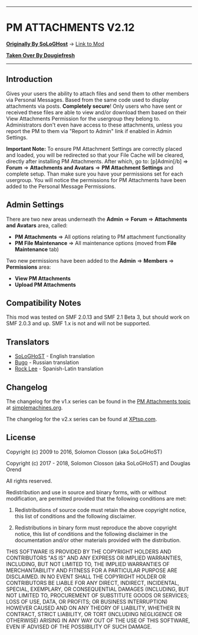 -------

# PM ATTACHMENTS V2.12

[**Originally By SoLoGHost**](http://www.simplemachines.org/community/index.php?action=profile;u=198712) -> [Link to Mod](http://custom.simplemachines.org/mods/index.php?mod=1974)

[**Taken Over By Dougiefresh**](http://www.simplemachines.org/community/index.php?action=profile;u=253913)

-------

## Introduction
Gives your users the ability to attach files and send them to other members via Personal Messages.  Based from the same code used to display attachments via posts.  **Completely secure**!  Only users who have sent or received these files are able to view and/or download them based on their View Attachments Permission for the usergroup they belong to.  Administrators don't even have access to these attachments, unless you report the PM to them via "Report to Admin" link if enabled in Admin Settings.

**Important Note:**  To ensure PM Attachment Settings are correctly placed and loaded, you will be redirected so that your File Cache will be cleared, directly after installing PM Attachments.  After which, go to: [p]Admin[/b] => **Forum** => **Attachments and Avatars** => **PM Attachment Settings** and complete setup.  Than make sure you have your permissions set for each usergroup.  You will notice the permissions for PM Attachments have been added to the Personal Message Permissions.

## Admin Settings
There are two new areas underneath the **Admin** => **Forum** => **Attachments and Avatars** area, called:

- **PM Attachments** => All options relating to PM attachment functionality
- **PM File Maintenance** => All maintenance options (moved from **File Maintenance** tab)

Two new permissions have been added to the **Admin** => **Members** => **Permissions** area:

- **View PM Attachments**
- **Upload PM Attachments**

## Compatibility Notes
This mod was tested on SMF 2.0.13 and SMF 2.1 Beta 3, but should work on SMF 2.0.3 and up.  SMF 1.x is not and will not be supported.

## Translators

- [SoLoGHoST](http://www.simplemachines.org/community/index.php?action=profile;u=198712) - English translation
- [Bugo](http://www.simplemachines.org/community/index.php?action=profile;u=229017) - Russian translation
- [Rock Lee](https://www.simplemachines.org/community/index.php?action=profile;u=322597) - Spanish-Latin translation

## Changelog
The changelog for the v1.x series can be found in the [PM Attachments topic](https://www.simplemachines.org/community/index.php?topic=331969.0) at [simplemachines.org](http://www.simplemachines.org).

The changelog for the v2.x series can be found at [XPtsp.com](http://www.xptsp.com/board/free-modifications/pm-attachments/?tab=1).

## License
Copyright (c) 2009 to 2016, Solomon Closson (aka SoLoGHoST)

Copyright (c) 2017 - 2018, Solomon Closson (aka SoLoGHoST) and Douglas Orend

All rights reserved.

Redistribution and use in source and binary forms, with or without modification, are permitted provided that the following conditions are met:

1. Redistributions of source code must retain the above copyright notice, this list of conditions and the following disclaimer.

2. Redistributions in binary form must reproduce the above copyright notice, this list of conditions and the following disclaimer in the documentation and/or other materials provided with the distribution.

THIS SOFTWARE IS PROVIDED BY THE COPYRIGHT HOLDERS AND CONTRIBUTORS "AS IS" AND ANY EXPRESS OR IMPLIED WARRANTIES, INCLUDING, BUT NOT LIMITED TO, THE IMPLIED WARRANTIES OF MERCHANTABILITY AND FITNESS FOR A PARTICULAR PURPOSE ARE DISCLAIMED. IN NO EVENT SHALL THE COPYRIGHT HOLDER OR CONTRIBUTORS BE LIABLE FOR ANY DIRECT, INDIRECT, INCIDENTAL, SPECIAL, EXEMPLARY, OR CONSEQUENTIAL DAMAGES (INCLUDING, BUT NOT LIMITED TO, PROCUREMENT OF SUBSTITUTE GOODS OR SERVICES; LOSS OF USE, DATA, OR PROFITS; OR BUSINESS INTERRUPTION) HOWEVER CAUSED AND ON ANY THEORY OF LIABILITY, WHETHER IN CONTRACT, STRICT LIABILITY, OR TORT (INCLUDING NEGLIGENCE OR OTHERWISE) ARISING IN ANY WAY OUT OF THE USE OF THIS SOFTWARE, EVEN IF ADVISED OF THE POSSIBILITY OF SUCH DAMAGE.
